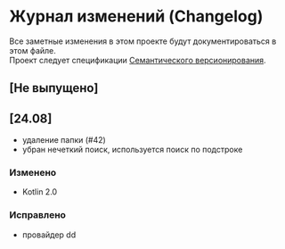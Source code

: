 # Журнал изменений (Changelog)

Все заметные изменения в этом проекте будут документироваться в этом файле.  
Проект следует спецификации [Семантического версионирования](https://semver.org/spec/v2.0.0.html).

## [Не выпущено]

## [24.08]

- удаление папки (#42)  
- убран нечеткий поиск, используется поиск по подстроке

### Изменено

- Kotlin 2.0

### Исправлено

- провайдер dd
